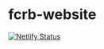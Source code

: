 # fcrb-website

[![Netlify Status](https://api.netlify.com/api/v1/badges/d10636b7-368b-4e52-b437-4e17fd9eb12e/deploy-status)](https://app.netlify.com/sites/fcrb-website/deploys)
